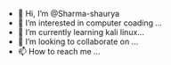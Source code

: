 - 👋 Hi, I’m @Sharma-shaurya
- 👀 I’m interested in computer coading ...
- 🌱 I’m currently learning kali linux...
- 💞️ I’m looking to collaborate on ...
- 📫 How to reach me ...

<!---
Sharma-shaurya/Sharma-shaurya is a ✨ special ✨ repository because its `README.md` (this file) appears on your GitHub profile.
You can click the Preview link to take a look at your changes.
--->
